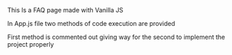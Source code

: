 This Is a FAQ page made with Vanilla JS

In App.js file two methods of code execution are provided

First method is commented out giving way for the second to implement the project properly 
